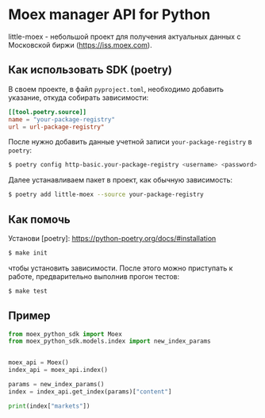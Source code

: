 # Moex manager API for Python

little-moex - небольшой проект для получения актуальных данных с Московской биржи (https://iss.moex.com).


## Как использовать SDK (poetry)

В своем проекте, в файл `pyproject.toml`, необходимо добавить указание, откуда собирать зависимости:

```toml
[[tool.poetry.source]]
name = "your-package-registry"
url = url-package-registry"
```

После нужно добавить данные учетной записи `your-package-registry` в `poetry`:

```bash
$ poetry config http-basic.your-package-registry <username> <password>
```

Далее устанавливаем пакет в проект, как обычную зависимость:

```bash
$ poetry add little-moex --source your-package-registry
```


## Как помочь

Установи [poetry]: https://python-poetry.org/docs/#installation

```bash
$ make init
```
чтобы установить зависимости. После этого можно приступать к работе, предварительно выполнив прогон тестов:

```bash
$ make test
```

## Пример

```py
from moex_python_sdk import Moex
from moex_python_sdk.models.index import new_index_params


moex_api = Moex()
index_api = moex_api.index()

params = new_index_params()
index = index_api.get_index(params)["content"]

print(index["markets"])
```

